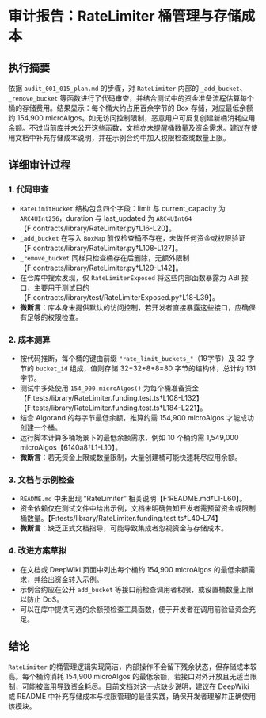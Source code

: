 # 审计报告：RateLimiter 桶管理与存储成本

## 执行摘要

依据 `audit_001_015_plan.md` 的步骤，对 `RateLimiter` 内部的 `_add_bucket`、`_remove_bucket` 等函数进行了代码审查，并结合测试中的资金准备流程估算每个桶的存储费用。结果显示：每个桶大约占用百余字节的 Box 存储，对应最低余额约 154,900 microAlgos。如无访问控制限制，恶意用户可反复创建新桶消耗应用余额。不过当前库并未公开这些函数，文档亦未提醒桶数量及资金需求。建议在使用文档中补充存储成本说明，并在示例合约中加入权限检查或数量上限。

## 详细审计过程

### 1. 代码审查
- `RateLimitBucket` 结构包含四个字段：limit 与 current_capacity 为 `ARC4UInt256`，duration 与 last_updated 为 `ARC4UInt64`【F:contracts/library/RateLimiter.py†L16-L20】。
- `_add_bucket` 在写入 `BoxMap` 前仅检查桶不存在，未做任何资金或权限验证【F:contracts/library/RateLimiter.py†L108-L127】。
- `_remove_bucket` 同样只检查桶存在后删除，无额外限制【F:contracts/library/RateLimiter.py†L129-L142】。
- 在仓库中搜索发现，仅 `RateLimiterExposed` 将这些内部函数暴露为 ABI 接口，主要用于测试目的【F:contracts/library/test/RateLimiterExposed.py†L18-L39】。
- **微断言**：库本身未提供默认的访问控制，若开发者直接暴露这些接口，应确保有足够的权限检查。

### 2. 成本测算
- 按代码推断，每个桶的键由前缀 `"rate_limit_buckets_"`（19字节）及 32 字节的 `bucket_id` 组成，值则存储 32+32+8+8=80 字节的结构体，总计约 131 字节。
- 测试中多处使用 `154_900.microAlgos()` 为每个桶准备资金【F:tests/library/RateLimiter.funding.test.ts†L108-L132】【F:tests/library/RateLimiter.funding.test.ts†L184-L221】。
- 结合 Algorand 的每字节最低余额，推算约需 154,900 microAlgos 才能成功创建一个桶。
- 运行脚本计算多桶场景下的最低余额需求，例如 10 个桶约需 1,549,000 microAlgos【6140a8†L1-L10】。
- **微断言**：若无资金上限或数量限制，大量创建桶可能快速耗尽应用余额。

### 3. 文档与示例检查
- `README.md` 中未出现 “RateLimiter” 相关说明【F:README.md†L1-L60】。
- 资金依赖仅在测试文件中给出示例，文档未明确告知开发者需预留资金或限制桶数量。【F:tests/library/RateLimiter.funding.test.ts†L40-L74】
- **微断言**：缺乏正式文档指导，可能导致集成者忽视资金与存储成本。

### 4. 改进方案草拟
- 在文档或 DeepWiki 页面中列出每个桶约 154,900 microAlgos 的最低余额需求，并给出资金转入示例。
- 示例合约应在公开 `add_bucket` 等接口前检查调用者权限，或设置桶数量上限以防止 DoS。
- 可以在库中提供可选的余额预检查工具函数，便于开发者在调用前验证资金充足。

## 结论

`RateLimiter` 的桶管理逻辑实现简洁，内部操作不会留下残余状态，但存储成本较高。每个桶约消耗 154,900 microAlgos 的最低余额，若接口对外开放且无适当限制，可能被滥用导致资金耗尽。目前文档对这一点缺少说明，建议在 DeepWiki 或 README 中补充存储成本与权限管理的最佳实践，确保开发者理解并正确使用该模块。
